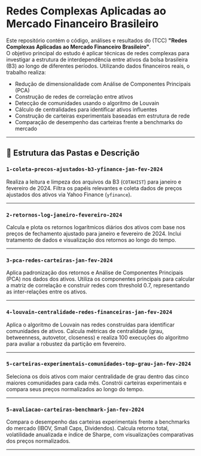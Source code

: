 # Redes Complexas Aplicadas ao Mercado Financeiro Brasileiro

Este repositório contém o código, análises e resultados do (TCC)  **"Redes Complexas Aplicadas ao Mercado Financeiro Brasileiro"**.  
O objetivo principal do estudo é aplicar técnicas de redes complexas para investigar a estrutura de interdependência entre ativos da bolsa brasileira (B3) ao longo de diferentes períodos. Utilizando dados financeiros reais, o trabalho realiza:

- Redução de dimensionalidade com Análise de Componentes Principais (PCA)  
- Construção de redes de correlação entre ativos  
- Detecção de comunidades usando o algoritmo de Louvain  
- Cálculo de centralidades para identificar ativos influentes  
- Construção de carteiras experimentais baseadas em estrutura de rede  
- Comparação de desempenho das carteiras frente a benchmarks do mercado  

---

## 📁 Estrutura das Pastas e Descrição

### `1-coleta-precos-ajustados-b3-yfinance-jan-fev-2024`  
Realiza a leitura e limpeza dos arquivos da B3 (`COTAHIST`) para janeiro e fevereiro de 2024. Filtra os papéis relevantes e coleta dados de preços ajustados dos ativos via Yahoo Finance (`yfinance`).

---

### `2-retornos-log-janeiro-fevereiro-2024`  
Calcula e plota os retornos logarítmicos diários dos ativos com base nos preços de fechamento ajustado para janeiro e fevereiro de 2024. Inclui tratamento de dados e visualização dos retornos ao longo do tempo.

---


### `3-pca-redes-carteiras-jan-fev-2024`  
Aplica padronização dos retornos e Análise de Componentes Principais (PCA) nos dados dos ativos. Utiliza os componentes principais para calcular a matriz de correlação e construir redes com threshold 0.7, representando as inter-relações entre os ativos.

---

### `4-louvain-centralidade-redes-financeiras-jan-fev-2024`  
Aplica o algoritmo de Louvain nas redes construídas para identificar comunidades de ativos. Calcula métricas de centralidade (grau, betweenness, autovetor, closeness) e realiza 100 execuções do algoritmo para avaliar a robustez da partição em fevereiro.

---

### `5-carteiras-experimentais-comunidades-top-grau-jan-fev-2024`  
Seleciona os dois ativos com maior centralidade de grau dentro das cinco maiores comunidades para cada mês. Constrói carteiras experimentais e compara seus preços normalizados ao longo do tempo.

---

### `5-avaliacao-carteiras-benchmark-jan-fev-2024`  
Compara o desempenho das carteiras experimentais frente a benchmarks do mercado (IBOV, Small Caps, Dividendos). Calcula retorno total, volatilidade anualizada e índice de Sharpe, com visualizações comparativas dos preços normalizados.

---
